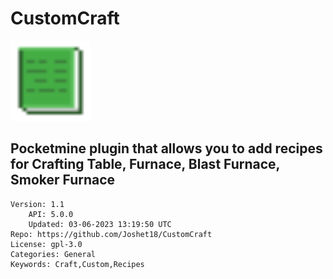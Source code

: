 # CustomCraft
<img src="https://raw.githubusercontent.com/Joshet18/CustomCraft/4d68e559c41ff0061101fba39bf8822f3be0209a/icon.png" width="128" height="128" />

## Pocketmine plugin that allows you to add recipes for Crafting Table, Furnace, Blast Furnace, Smoker Furnace
```properties
Version: 1.1
    API: 5.0.0
    Updated: 03-06-2023 13:19:50 UTC
Repo: https://github.com/Joshet18/CustomCraft
License: gpl-3.0
Categories: General
Keywords: Craft,Custom,Recipes
```